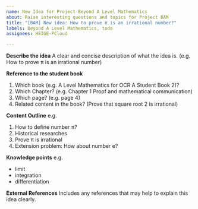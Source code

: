 ```yaml
---
name: New Idea for Project Beyond A Level Mathematics
about: Raise interesting questions and topics for Project BAM
title: "[BAM] New idea: How to prove π is an irrational number?"
labels: Beyond A Level Mathematics, todo
assignees: HEIGE-PCloud

---
```


**Describe the idea**
A clear and concise description of what the idea is.
(e.g. How to prove π is an irrational number)

**Reference to the student book**
1. Which book (e.g. A Level Mathematics for OCR A Student Book 2)?
2. Which Chapter? (e.g. Chapter 1 Proof and mathematical communication)
3. Which page? (e.g. page 4)
4. Related content in the book? (Prove that square root 2 is irrational)

**Content Outline**
e.g.
1. How to define number π?
2. Historical researches
3. Prove π is irrational
4. Extension problem: How about number e?

**Knowledge points**
e.g.
- limit
- integration
- differentiation

**External References**
Includes any references that may help to explain this idea clearly.
